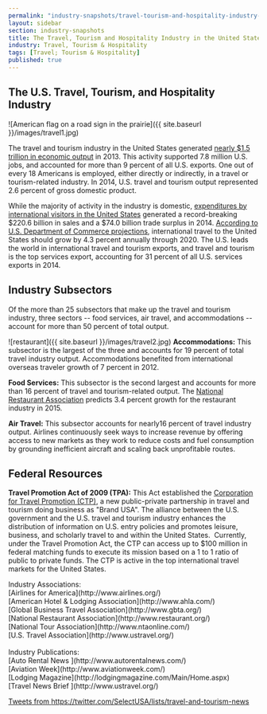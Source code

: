 ```yaml
---
permalink: "industry-snapshots/travel-tourism-and-hospitality-industry-united-states.html"
layout: sidebar
section: industry-snapshots
title: The Travel, Tourism and Hospitality Industry in the United States
industry: Travel, Tourism & Hospitality
tags: [Travel; Tourism & Hospitality]
published: true
---
```

## The U.S. Travel, Tourism, and Hospitality Industry

<span class="imgright">![American flag on a road sign in the prairie]({{ site.baseurl }}/images/travel1.jpg)</span>

The travel and tourism industry in
the United States generated [nearly $1.5 trillion in economic output](http://travel.trade.gov/outreachpages/download_davta_table/Fast_Facts_2014.pdf) in 2013.
This activity supported 7.8 million U.S. jobs, and accounted for more than 9 percent of
all U.S. exports. One out of every 18 Americans is employed, either directly or
indirectly, in a travel or tourism-related industry.  In 2014, U.S. travel and tourism output represented 2.6 percent of gross domestic product.

While the majority of activity in
the industry is domestic, [expenditures by international visitors in the United
States](http://travel.trade.gov/outreachpages/download_data_table/Fast_Facts_2014.pdf) generated a record-breaking $220.6 billion in sales and a $74.0 billion trade surplus in 2014.&nbsp;[According to U.S. Department of Commerce projections](http://travel.trade.gov/view/f-2000-99-001/forecast/Forecast_Summary.pdf), international
travel to the United States should grow by 4.3 percent annually through 2020. The
U.S. leads the world in international travel and tourism exports, and travel
and tourism is the top services export, accounting for 31 percent of all U.S.
services exports in 2014. &nbsp;

## **Industry Subsectors**

Of the more than 25 subsectors that make up the travel and tourism industry, three sectors -- food services, air travel, and accommodations -- account for more than 50 percent of total output.

<span class="imgright">![restaurant]({{ site.baseurl }}/images/travel2.jpg)</span>&nbsp;**Accommodations:** This subsector is the largest of the three and accounts for
19 percent of total travel industry output. Accommodations benefited from
international overseas traveler growth of 7 percent in 2012.&nbsp;

**Food Services:** This subsector is the second largest and accounts for more
than 16 percent of travel and tourism-related output. The [National Restaurant
Association](http://www.restaurant.org/News-Research/News/Restaurants-projected-to-add-over-300,000-jobs-in) predicts 3.4 percent growth for the restaurant industry in
2015.&nbsp; 

**Air Travel:** This subsector accounts for nearly16 percent of travel
industry output. Airlines continuously seek ways to increase revenue by
offering access to new markets as they work to reduce costs and fuel
consumption by grounding inefficient aircraft and scaling back unprofitable routes.

## **Federal Resources**

**Travel Promotion Act of 2009 (TPA):**&nbsp;This Act established the [Corporation
for Travel Promotion (CTP)](http://www.thebrandusa.com/), a new public-private partnership in travel and
tourism doing business as "Brand USA". The alliance between the U.S. government and the U.S. travel and
tourism industry enhances the distribution of information on U.S. entry
policies and promotes leisure, business, and scholarly travel to and within the
United States. &nbsp;Currently, under the Travel Promotion Act, the CTP can
access up to $100 million in federal matching funds to execute its mission
based on a 1 to 1 ratio of public to private funds. The CTP is active in the
top international travel markets for the United States. &nbsp;

<span class="field field-type-link field-field-industry-assoications">
      <span class="field-label">Industry Associations:&nbsp;</span><br>
    <span class="field-items">
            <span class="field-item odd">
                    [Airlines for America](http://www.airlines.org/)        </span><br>
              <span class="field-item even">
                    [American Hotel &amp; Lodging Association](http://www.ahla.com/)        </span><br>
              <span class="field-item odd">
                    [Global Business Travel Association](http://www.gbta.org/)        </span><br>
              <span class="field-item even">
                    [National Restaurant Association](http://www.restaurant.org/)        </span><br>
              <span class="field-item odd">
                    [National Tour Association](http://www.ntaonline.com/)        </span><br>
              <span class="field-item even">
                    [U.S. Travel Association](http://www.ustravel.org/)        </span>
        </span>
</span>
<br><br>
<span class="field field-type-link field-field-industry-publications">
      <span class="field-label">Industry Publications:&nbsp;</span><br>
    <span class="field-items">
            <span class="field-item odd">
                    [Auto Rental News ](http://www.autorentalnews.com/)        </span><br>
              <span class="field-item even">
                    [Aviation Week](http://www.aviationweek.com/)        </span><br>
              <span class="field-item odd">
                    [Lodging Magazine](http://lodgingmagazine.com/Main/Home.aspx)        </span><br>
              <span class="field-item even">
                    [Travel News Brief  ](http://www.ustravel.org/)        </span>
        </span>
</span><br>

<a class="twitter-timeline" data-dnt="true" href="https://twitter.com/SelectUSA/lists/travel-and-tourism-news" data-widget-id="614500645966622720">Tweets from https://twitter.com/SelectUSA/lists/travel-and-tourism-news</a>
<script>!function(d,s,id){var js,fjs=d.getElementsByTagName(s)[0],p=/^http:/.test(d.location)?'http':'https';if(!d.getElementById(id)){js=d.createElement(s);js.id=id;js.src=p+"://platform.twitter.com/widgets.js";fjs.parentNode.insertBefore(js,fjs);}}(document,"script","twitter-wjs");</script>
